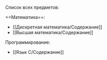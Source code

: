 Список всех предметов:

==Математика==:
- [[Дискретная математика/Содержание]]
- [[Высшая математика/Содержание]]

Программирование:
- [[Язык С/Содержание]]